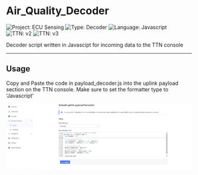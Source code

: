 # Air_Quality_Decoder
![Project: ECU Sensing](https://img.shields.io/badge/Project-ECU%20Sensing-blueviolet)
![Type: Decoder](https://img.shields.io/badge/Type-Decoder-important)
![Language: Javascript](https://img.shields.io/badge/language-JavaScript-blue)
![TTN: v2](https://img.shields.io/badge/TTN-v2-success)
![TTN: v3](https://img.shields.io/badge/TTN-v3-success)

Decoder script written in Javascipt for incoming data to the TTN console

---

## Usage

Copy and Paste the code in payload_decoder.js into the uplink payload section on the TTN console. 
Make sure to set the formatter type to 'Javascript'

[decoder]: decoder_example.PNG "decoder"

![alt text][decoder]
